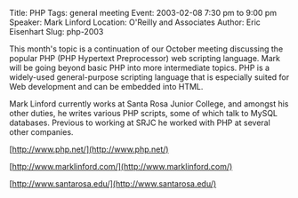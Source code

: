 Title: PHP
Tags: general meeting
Event: 2003-02-08 7:30 pm to 9:00 pm
Speaker: Mark Linford
Location: O'Reilly and Associates
Author: Eric Eisenhart
Slug: php-2003

This month's topic is a continuation of our October meeting discussing the popular PHP (PHP Hypertext Preprocessor) web scripting language. Mark will be going beyond basic PHP into more intermediate topics. PHP is a widely-used general-purpose scripting language that is especially suited for Web development and can be embedded into HTML.

Mark Linford currently works at Santa Rosa Junior College, and amongst his other duties, he writes various PHP scripts, some of which talk to MySQL databases. Previous to working at SRJC he worked with PHP at several other companies.

[http://www.php.net/](http://www.php.net/)

[http://www.marklinford.com/](http://www.marklinford.com/)

[http://www.santarosa.edu/](http://www.santarosa.edu/)
